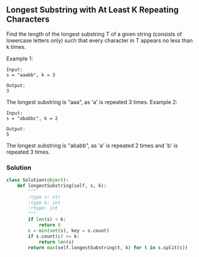 ## Longest Substring with At Least K Repeating Characters

Find the length of the longest substring T of a given string (consists of lowercase letters only) such that every character in T appears no less than k times.

Example 1:
```
Input:
s = "aaabb", k = 3

Output:
3
```

The longest substring is "aaa", as 'a' is repeated 3 times.
Example 2:
```
Input:
s = "ababbc", k = 2

Output:
5
```

The longest substring is "ababb", as 'a' is repeated 2 times and 'b' is repeated 3 times.

### Solution

```python
class Solution(object):
    def longestSubstring(self, s, k):
        """
        :type s: str
        :type k: int
        :rtype: int
        """
        if len(s) < k:
            return 0
        c = min(set(s), key = s.count)
        if s.count(c) >= k:
            return len(s)
        return max(self.longestSubstring(t, k) for t in s.split(c))
```

